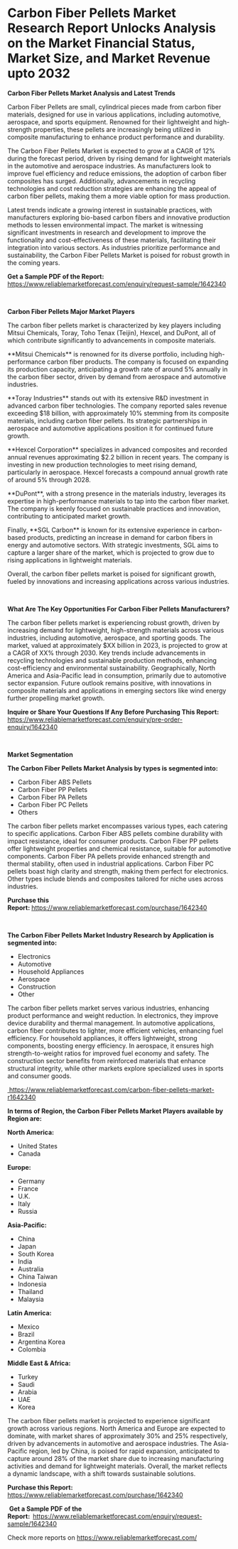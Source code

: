 <p><h1>Carbon Fiber Pellets Market Research Report Unlocks Analysis on the Market Financial Status, Market Size, and Market Revenue upto 2032</h1></p><p><strong>Carbon Fiber Pellets Market Analysis and Latest Trends</strong></p>
<p><p>Carbon Fiber Pellets are small, cylindrical pieces made from carbon fiber materials, designed for use in various applications, including automotive, aerospace, and sports equipment. Renowned for their lightweight and high-strength properties, these pellets are increasingly being utilized in composite manufacturing to enhance product performance and durability.</p><p>The Carbon Fiber Pellets Market is expected to grow at a CAGR of 12% during the forecast period, driven by rising demand for lightweight materials in the automotive and aerospace industries. As manufacturers look to improve fuel efficiency and reduce emissions, the adoption of carbon fiber composites has surged. Additionally, advancements in recycling technologies and cost reduction strategies are enhancing the appeal of carbon fiber pellets, making them a more viable option for mass production.</p><p>Latest trends indicate a growing interest in sustainable practices, with manufacturers exploring bio-based carbon fibers and innovative production methods to lessen environmental impact. The market is witnessing significant investments in research and development to improve the functionality and cost-effectiveness of these materials, facilitating their integration into various sectors. As industries prioritize performance and sustainability, the Carbon Fiber Pellets Market is poised for robust growth in the coming years.</p></p>
<p><strong>Get a Sample PDF of the Report:&nbsp;</strong> <a href="https://www.reliablemarketforecast.com/enquiry/request-sample/1642340?utm_campaign=2307&utm_medium=2&utm_source=Github&utm_content=ia&utm_term=02042025&utm_id=carbon-fiber-pellets">https://www.reliablemarketforecast.com/enquiry/request-sample/1642340</a></p>
<p>&nbsp;</p>
<p><strong>Carbon Fiber Pellets Major Market Players</strong></p>
<p><p>The carbon fiber pellets market is characterized by key players including Mitsui Chemicals, Toray, Toho Tenax (Teijin), Hexcel, and DuPont, all of which contribute significantly to advancements in composite materials. </p><p>**Mitsui Chemicals** is renowned for its diverse portfolio, including high-performance carbon fiber products. The company is focused on expanding its production capacity, anticipating a growth rate of around 5% annually in the carbon fiber sector, driven by demand from aerospace and automotive industries.</p><p>**Toray Industries** stands out with its extensive R&D investment in advanced carbon fiber technologies. The company reported sales revenue exceeding $18 billion, with approximately 10% stemming from its composite materials, including carbon fiber pellets. Its strategic partnerships in aerospace and automotive applications position it for continued future growth.</p><p>**Hexcel Corporation** specializes in advanced composites and recorded annual revenues approximating $2.2 billion in recent years. The company is investing in new production technologies to meet rising demand, particularly in aerospace. Hexcel forecasts a compound annual growth rate of around 5% through 2028.</p><p>**DuPont**, with a strong presence in the materials industry, leverages its expertise in high-performance materials to tap into the carbon fiber market. The company is keenly focused on sustainable practices and innovation, contributing to anticipated market growth.</p><p>Finally, **SGL Carbon** is known for its extensive experience in carbon-based products, predicting an increase in demand for carbon fibers in energy and automotive sectors. With strategic investments, SGL aims to capture a larger share of the market, which is projected to grow due to rising applications in lightweight materials.</p><p>Overall, the carbon fiber pellets market is poised for significant growth, fueled by innovations and increasing applications across various industries.</p></p>
<p>&nbsp;</p>
<p><strong>What Are The Key Opportunities For Carbon Fiber Pellets Manufacturers?</strong></p>
<p><p>The carbon fiber pellets market is experiencing robust growth, driven by increasing demand for lightweight, high-strength materials across various industries, including automotive, aerospace, and sporting goods. The market, valued at approximately $XX billion in 2023, is projected to grow at a CAGR of XX% through 2030. Key trends include advancements in recycling technologies and sustainable production methods, enhancing cost-efficiency and environmental sustainability. Geographically, North America and Asia-Pacific lead in consumption, primarily due to automotive sector expansion. Future outlook remains positive, with innovations in composite materials and applications in emerging sectors like wind energy further propelling market growth.</p></p>
<p><strong>Inquire or Share Your Questions If Any Before Purchasing This Report:</strong> <a href="https://www.reliablemarketforecast.com/enquiry/pre-order-enquiry/1642340?utm_campaign=2307&utm_medium=2&utm_source=Github&utm_content=ia&utm_term=02042025&utm_id=carbon-fiber-pellets">https://www.reliablemarketforecast.com/enquiry/pre-order-enquiry/1642340</a></p>
<p>&nbsp;</p>
<p><strong>Market Segmentation</strong></p>
<p><strong>The Carbon Fiber Pellets Market Analysis by types is segmented into:</strong></p>
<p><ul><li>Carbon Fiber ABS Pellets</li><li>Carbon Fiber PP Pellets</li><li>Carbon Fiber PA Pellets</li><li>Carbon Fiber PC Pellets</li><li>Others</li></ul></p>
<p><p>The carbon fiber pellets market encompasses various types, each catering to specific applications. Carbon Fiber ABS pellets combine durability with impact resistance, ideal for consumer products. Carbon Fiber PP pellets offer lightweight properties and chemical resistance, suitable for automotive components. Carbon Fiber PA pellets provide enhanced strength and thermal stability, often used in industrial applications. Carbon Fiber PC pellets boast high clarity and strength, making them perfect for electronics. Other types include blends and composites tailored for niche uses across industries.</p></p>
<p><strong>Purchase this Report:&nbsp;</strong><a href="https://www.reliablemarketforecast.com/purchase/1642340?utm_campaign=2307&utm_medium=2&utm_source=Github&utm_content=ia&utm_term=02042025&utm_id=carbon-fiber-pellets">https://www.reliablemarketforecast.com/purchase/1642340</a></p>
<p>&nbsp;</p>
<p><strong>The Carbon Fiber Pellets Market Industry Research by Application is segmented into:</strong></p>
<p><ul><li>Electronics</li><li>Automotive</li><li>Household Appliances</li><li>Aerospace</li><li>Construction</li><li>Other</li></ul></p>
<p><p>The carbon fiber pellets market serves various industries, enhancing product performance and weight reduction. In electronics, they improve device durability and thermal management. In automotive applications, carbon fiber contributes to lighter, more efficient vehicles, enhancing fuel efficiency. For household appliances, it offers lightweight, strong components, boosting energy efficiency. In aerospace, it ensures high strength-to-weight ratios for improved fuel economy and safety. The construction sector benefits from reinforced materials that enhance structural integrity, while other markets explore specialized uses in sports and consumer goods.</p></p>
<p><a href="https://www.reliablemarketforecast.com/carbon-fiber-pellets-market-r1642340?utm_campaign=2307&utm_medium=2&utm_source=Github&utm_content=ia&utm_term=02042025&utm_id=carbon-fiber-pellets">&nbsp;https://www.reliablemarketforecast.com/carbon-fiber-pellets-market-r1642340</a></p>
<p><strong>In terms of Region, the Carbon Fiber Pellets Market Players available by Region are:</strong></p>
<p>
    <p> <strong> North America: </strong>
        <ul>
            <li>United States</li>
            <li>Canada</li>
        </ul>
        </p> 
    <p> <strong> Europe: </strong>
        <ul>
            <li>Germany</li>
            <li>France</li>
            <li>U.K.</li>
            <li>Italy</li>
            <li>Russia</li>
        </ul>
        </p> 
    <p> <strong> Asia-Pacific: </strong>
        <ul>
            <li>China</li>
            <li>Japan</li>
            <li>South Korea</li>
            <li>India</li>
            <li>Australia</li>
            <li>China Taiwan</li>
            <li>Indonesia</li>
            <li>Thailand</li>
            <li>Malaysia</li>
        </ul>
        </p> 
    <p> <strong> Latin America: </strong>
        <ul>
            <li>Mexico</li>
            <li>Brazil</li>
            <li>Argentina Korea</li>
            <li>Colombia</li>
        </ul>
        </p> 
    <p> <strong> Middle East & Africa: </strong>
        <ul>
            <li>Turkey</li>
            <li>Saudi</li>
            <li>Arabia</li>
            <li>UAE</li>
            <li>Korea</li>
        </ul>
    </p>
    </p>
<p><p>The carbon fiber pellets market is projected to experience significant growth across various regions. North America and Europe are expected to dominate, with market shares of approximately 30% and 25% respectively, driven by advancements in automotive and aerospace industries. The Asia-Pacific region, led by China, is poised for rapid expansion, anticipated to capture around 28% of the market share due to increasing manufacturing activities and demand for lightweight materials. Overall, the market reflects a dynamic landscape, with a shift towards sustainable solutions.</p></p>
<p><strong>Purchase this Report: </strong><a href="https://www.reliablemarketforecast.com/purchase/1642340?utm_campaign=2307&utm_medium=2&utm_source=Github&utm_content=ia&utm_term=02042025&utm_id=carbon-fiber-pellets">https://www.reliablemarketforecast.com/purchase/1642340</a></p>
<p>&nbsp;<strong>Get a Sample PDF of the Report:&nbsp;&nbsp;</strong><a href="https://www.reliablemarketforecast.com/enquiry/request-sample/1642340?utm_campaign=2307&utm_medium=2&utm_source=Github&utm_content=ia&utm_term=02042025&utm_id=carbon-fiber-pellets">https://www.reliablemarketforecast.com/enquiry/request-sample/1642340</a></p>
<p><strong></strong></p>
<p>Check more reports on <a href="https://www.reliablemarketforecast.com/?utm_campaign=2307&utm_medium=2&utm_source=Github&utm_content=ia&utm_term=02042025&utm_id=carbon-fiber-pellets">https://www.reliablemarketforecast.com/</a></p>